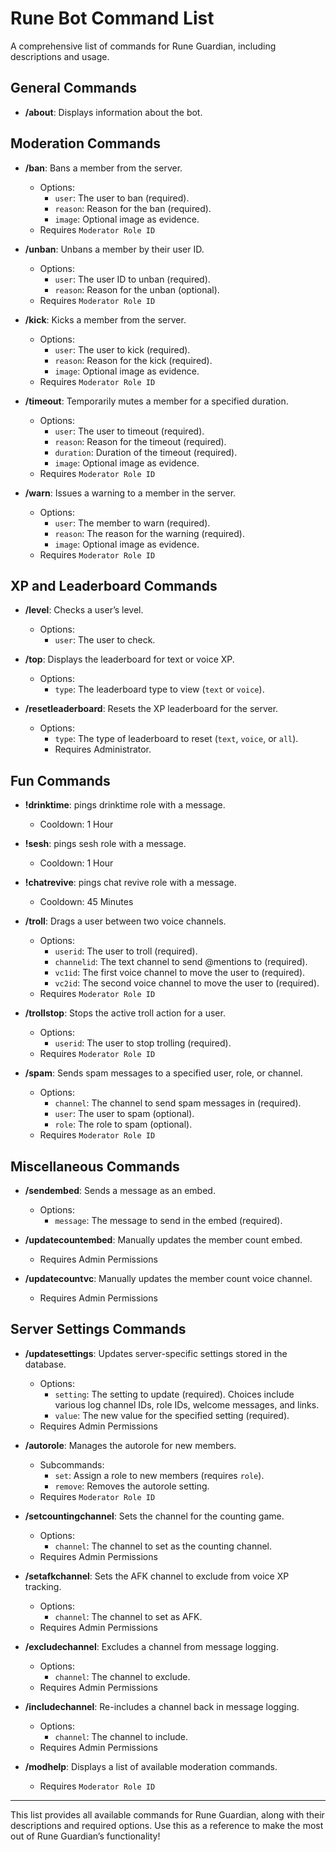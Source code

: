 # Rune Bot Command List

A comprehensive list of commands for Rune Guardian, including descriptions and usage.

## General Commands
- **/about**: Displays information about the bot.

## Moderation Commands
- **/ban**: Bans a member from the server.
  - Options: 
    - `user`: The user to ban (required).
    - `reason`: Reason for the ban (required).
    - `image`: Optional image as evidence.
  - Requires `Moderator Role ID`

- **/unban**: Unbans a member by their user ID.
  - Options:
    - `user`: The user ID to unban (required).
    - `reason`: Reason for the unban (optional).
  - Requires `Moderator Role ID`

- **/kick**: Kicks a member from the server.
  - Options:
    - `user`: The user to kick (required).
    - `reason`: Reason for the kick (required).
    - `image`: Optional image as evidence.
  - Requires `Moderator Role ID`

- **/timeout**: Temporarily mutes a member for a specified duration.
  - Options:
    - `user`: The user to timeout (required).
    - `reason`: Reason for the timeout (required).
    - `duration`: Duration of the timeout (required).
    - `image`: Optional image as evidence.
  - Requires `Moderator Role ID`

- **/warn**: Issues a warning to a member in the server.
  - Options:
    - `user`: The member to warn (required).
    - `reason`: The reason for the warning (required).
    - `image`: Optional image as evidence.
  - Requires `Moderator Role ID`

## XP and Leaderboard Commands
- **/level**: Checks a user’s level.
  - Options:
    - `user`: The user to check.

- **/top**: Displays the leaderboard for text or voice XP.
  - Options:
    - `type`: The leaderboard type to view (`text` or `voice`).

- **/resetleaderboard**: Resets the XP leaderboard for the server.
  - Options:
    - `type`: The type of leaderboard to reset (`text`, `voice`, or `all`).
    - Requires Administrator.

## Fun Commands
- **!drinktime**: pings drinktime role with a message.
  - Cooldown: 1 Hour
- **!sesh**: pings sesh role with a message.
  - Cooldown: 1 Hour
- **!chatrevive**: pings chat revive role with a message.
  - Cooldown: 45 Minutes

- **/troll**: Drags a user between two voice channels.
  - Options:
    - `userid`: The user to troll (required).
    - `channelid`: The text channel to send @mentions to (required).
    - `vc1id`: The first voice channel to move the user to (required).
    - `vc2id`: The second voice channel to move the user to (required).
  - Requires `Moderator Role ID`

- **/trollstop**: Stops the active troll action for a user.
  - Options:
    - `userid`: The user to stop trolling (required).
  - Requires `Moderator Role ID`

- **/spam**: Sends spam messages to a specified user, role, or channel.
  - Options:
    - `channel`: The channel to send spam messages in (required).
    - `user`: The user to spam (optional).
    - `role`: The role to spam (optional).
  - Requires `Moderator Role ID`

## Miscellaneous Commands
- **/sendembed**: Sends a message as an embed.
  - Options:
    - `message`: The message to send in the embed (required).

- **/updatecountembed**: Manually updates the member count embed.
  - Requires Admin Permissions
- **/updatecountvc**: Manually updates the member count voice channel.
  - Requires Admin Permissions

## Server Settings Commands
- **/updatesettings**: Updates server-specific settings stored in the database.
  - Options:
    - `setting`: The setting to update (required). Choices include various log channel IDs, role IDs, welcome messages, and links.
    - `value`: The new value for the specified setting (required).
  - Requires Admin Permissions

- **/autorole**: Manages the autorole for new members.
  - Subcommands:
    - `set`: Assign a role to new members (requires `role`).
    - `remove`: Removes the autorole setting.
  - Requires `Moderator Role ID`

- **/setcountingchannel**: Sets the channel for the counting game.
  - Options:
    - `channel`: The channel to set as the counting channel.
  - Requires Admin Permissions

- **/setafkchannel**: Sets the AFK channel to exclude from voice XP tracking.
  - Options:
    - `channel`: The channel to set as AFK.
  - Requires Admin Permissions

- **/excludechannel**: Excludes a channel from message logging.
  - Options:
    - `channel`: The channel to exclude.
  - Requires Admin Permissions

- **/includechannel**: Re-includes a channel back in message logging.
  - Options:
    - `channel`: The channel to include.
  - Requires Admin Permissions

- **/modhelp**: Displays a list of available moderation commands.
  - Requires `Moderator Role ID`

---

This list provides all available commands for Rune Guardian, along with their descriptions and required options. Use this as a reference to make the most out of Rune Guardian’s functionality!
